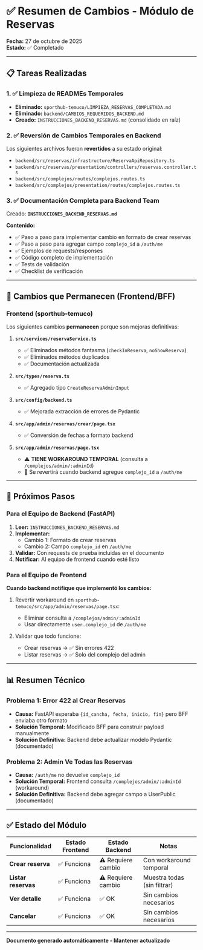 # ✅ Resumen de Cambios - Módulo de Reservas

**Fecha:** 27 de octubre de 2025  
**Estado:** ✅ Completado

---

## 📋 Tareas Realizadas

### 1. ✅ Limpieza de READMEs Temporales
- **Eliminado:** `sporthub-temuco/LIMPIEZA_RESERVAS_COMPLETADA.md`
- **Eliminado:** `backend/CAMBIOS_REQUERIDOS_BACKEND.md`
- **Creado:** `INSTRUCCIONES_BACKEND_RESERVAS.md` (consolidado en raíz)

### 2. ✅ Reversión de Cambios Temporales en Backend
Los siguientes archivos fueron **revertidos** a su estado original:
- `backend/src/reservas/infrastructure/ReservaApiRepository.ts`
- `backend/src/reservas/presentation/controllers/reservas.controller.ts`
- `backend/src/complejos/routes/complejos.routes.ts`
- `backend/src/complejos/presentation/routes/complejos.routes.ts`

### 3. ✅ Documentación Completa para Backend Team
Creado: **`INSTRUCCIONES_BACKEND_RESERVAS.md`**

**Contenido:**
- ✅ Paso a paso para implementar cambio en formato de crear reservas
- ✅ Paso a paso para agregar campo `complejo_id` a `/auth/me`
- ✅ Ejemplos de requests/responses
- ✅ Código completo de implementación
- ✅ Tests de validación
- ✅ Checklist de verificación

---

## 📁 Cambios que Permanecen (Frontend/BFF)

### Frontend (sporthub-temuco)
Los siguientes cambios **permanecen** porque son mejoras definitivas:

1. **`src/services/reservaService.ts`**
   - ✅ Eliminados métodos fantasma (`checkInReserva`, `noShowReserva`)
   - ✅ Eliminados métodos duplicados
   - ✅ Documentación actualizada

2. **`src/types/reserva.ts`**
   - ✅ Agregado tipo `CreateReservaAdminInput`

3. **`src/config/backend.ts`**
   - ✅ Mejorada extracción de errores de Pydantic

4. **`src/app/admin/reservas/crear/page.tsx`**
   - ✅ Conversión de fechas a formato backend

5. **`src/app/admin/reservas/page.tsx`**
   - ⚠️ **TIENE WORKAROUND TEMPORAL** (consulta a `/complejos/admin/:adminId`)
   - 🔄 Se revertirá cuando backend agregue `complejo_id` a `/auth/me`

---

## 🎯 Próximos Pasos

### Para el Equipo de Backend (FastAPI)

1. **Leer:** `INSTRUCCIONES_BACKEND_RESERVAS.md`
2. **Implementar:**
   - Cambio 1: Formato de crear reservas
   - Cambio 2: Campo `complejo_id` en `/auth/me`
3. **Validar:** Con requests de prueba incluidas en el documento
4. **Notificar:** Al equipo de frontend cuando esté listo

### Para el Equipo de Frontend

**Cuando backend notifique que implementó los cambios:**

1. Revertir workaround en `sporthub-temuco/src/app/admin/reservas/page.tsx`:
   - Eliminar consulta a `/complejos/admin/:adminId`
   - Usar directamente `user.complejo_id` de `/auth/me`

2. Validar que todo funcione:
   - Crear reservas → ✅ Sin errores 422
   - Listar reservas → ✅ Solo del complejo del admin

---

## 📊 Resumen Técnico

### Problema 1: Error 422 al Crear Reservas
- **Causa:** FastAPI esperaba `{id_cancha, fecha, inicio, fin}` pero BFF enviaba otro formato
- **Solución Temporal:** Modificado BFF para construir payload manualmente
- **Solución Definitiva:** Backend debe actualizar modelo Pydantic (documentado)

### Problema 2: Admin Ve Todas las Reservas
- **Causa:** `/auth/me` no devuelve `complejo_id`
- **Solución Temporal:** Frontend consulta `/complejos/admin/:adminId` (workaround)
- **Solución Definitiva:** Backend debe agregar campo a UserPublic (documentado)

---

## ✅ Estado del Módulo

| Funcionalidad | Estado Frontend | Estado Backend | Notas |
|---------------|-----------------|----------------|-------|
| **Crear reserva** | ✅ Funciona | ⚠️ Requiere cambio | Con workaround temporal |
| **Listar reservas** | ✅ Funciona | ⚠️ Requiere cambio | Muestra todas (sin filtrar) |
| **Ver detalle** | ✅ Funciona | ✅ OK | Sin cambios necesarios |
| **Cancelar** | ✅ Funciona | ✅ OK | Sin cambios necesarios |

---

**Documento generado automáticamente - Mantener actualizado**
